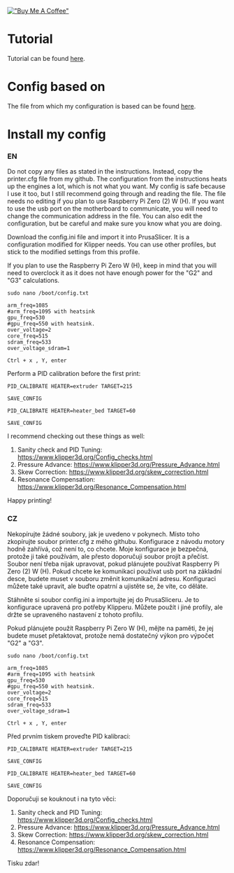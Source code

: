 [!["Buy Me A Coffee"](https://www.buymeacoffee.com/assets/img/custom_images/orange_img.png)](https://www.buymeacoffee.com/cqeta1564)
# Tutorial
Tutorial can be found [here](https://github.com/Fail-Fast-V0/klipper-prusa-mk3s).
# Config based on
The file from which my configuration is based can be found [here](https://github.com/tillin9/klipper/blob/patch-2/config/printer-prusa-mk3s-2021.cfg).
# Install my config 
### EN
Do not copy any files as stated in the instructions. Instead, copy the printer.cfg file from my github. The configuration from the instructions heats up the engines a lot, which is not what you want. My config is safe because I use it too, but I still recommend going through and reading the file. The file needs no editing if you plan to use Raspberry Pi Zero (2) W (H). If you want to use the usb port on the motherboard to communicate, you will need to change the communication address in the file. You can also edit the configuration, but be careful and make sure you know what you are doing. 

Download the config.ini file and import it into PrusaSlicer. It is a configuration modified for Klipper needs. You can use other profiles, but stick to the modified settings from this profile.

If you plan to use the Raspberry Pi Zero W (H), keep in mind that you will need to overclock it as it does not have enough power for the "G2" and "G3" calculations.

```
sudo nano /boot/config.txt

arm_freq=1085
#arm_freq=1095 with heatsink
gpu_freq=530
#gpu_freq=550 with heatsink.
over_voltage=2
core_freq=515
sdram_freq=533
over_voltage_sdram=1

Ctrl + x , Y, enter
```

Perform a PID calibration before the first print:

```
PID_CALIBRATE HEATER=extruder TARGET=215

SAVE_CONFIG

PID_CALIBRATE HEATER=heater_bed TARGET=60

SAVE_CONFIG
```

I recommend checking out these things as well:
  1) Sanity check and PID Tuning: https://www.klipper3d.org/Config_checks.html
  2) Pressure Advance: https://www.klipper3d.org/Pressure_Advance.html
  3) Skew Correction: https://www.klipper3d.org/skew_correction.html
  4) Resonance Compensation: https://www.klipper3d.org/Resonance_Compensation.html

Happy printing!


### CZ
Nekopírujte žádné soubory, jak je uvedeno v pokynech. Místo toho zkopírujte soubor printer.cfg z mého githubu. Konfigurace z návodu motory hodně zahřívá, což není to, co chcete. Moje konfigurace je bezpečná, protože ji také používám, ale přesto doporučuji soubor projít a přečíst. Soubor není třeba nijak upravovat, pokud plánujete používat Raspberry Pi Zero (2) W (H). Pokud chcete ke komunikaci používat usb port na základní desce, budete muset v souboru změnit komunikační adresu. Konfiguraci můžete také upravit, ale buďte opatrní a ujistěte se, že víte, co děláte. 

Stáhněte si soubor config.ini a importujte jej do PrusaSliceru. Je to konfigurace upravená pro potřeby Klipperu. Můžete použít i jiné profily, ale držte se upraveného nastavení z tohoto profilu.

Pokud plánujete použít Raspberry Pi Zero W (H), mějte na paměti, že jej budete muset přetaktovat, protože nemá dostatečný výkon pro výpočet "G2" a "G3".

```
sudo nano /boot/config.txt

arm_freq=1085
#arm_freq=1095 with heatsink
gpu_freq=530
#gpu_freq=550 with heatsink.
over_voltage=2
core_freq=515
sdram_freq=533
over_voltage_sdram=1

Ctrl + x , Y, enter
```

Před prvním tiskem proveďte PID kalibraci:

```
PID_CALIBRATE HEATER=extruder TARGET=215

SAVE_CONFIG

PID_CALIBRATE HEATER=heater_bed TARGET=60

SAVE_CONFIG
```

Doporučuji se kouknout i na tyto věci:
  1) Sanity check and PID Tuning: https://www.klipper3d.org/Config_checks.html
  2) Pressure Advance: https://www.klipper3d.org/Pressure_Advance.html
  3) Skew Correction: https://www.klipper3d.org/skew_correction.html
  4) Resonance Compensation: https://www.klipper3d.org/Resonance_Compensation.html

Tisku zdar!
